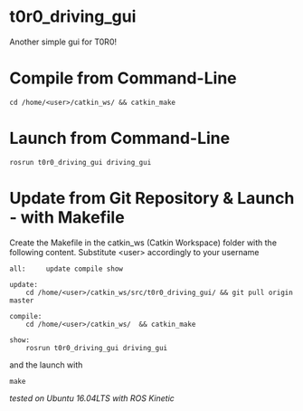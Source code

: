 # t0r0_driving_gui

Another simple gui for T0R0!

# Compile from Command-Line
```
cd /home/<user>/catkin_ws/ && catkin_make
```

# Launch from Command-Line
```
rosrun t0r0_driving_gui driving_gui
```

# Update from Git Repository & Launch - with Makefile


Create the Makefile in the catkin_ws (Catkin Workspace) folder with the following content. Substitute \<user\> accordingly to your username
```
all:	 update	compile	show

update:
	cd /home/<user>/catkin_ws/src/t0r0_driving_gui/ && git pull origin master

compile:
	cd /home/<user>/catkin_ws/	&& catkin_make

show:
	rosrun t0r0_driving_gui driving_gui
```

 and the launch with
```
make
```

*tested on Ubuntu 16.04LTS with ROS Kinetic*
